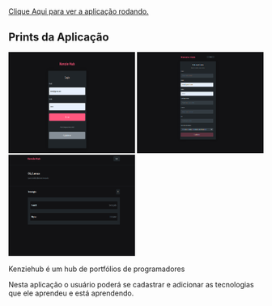 # <a href="https://react-entrega-s2-kenzie-hub-lorenzomarques.vercel.app/" target="_blank" rel="noopener noreferrer" font-size="14px">
<p>
Clique Aqui para ver a aplicação rodando.

</p>
</a>


<h2>Prints da Aplicação</h2>
<div display="flex">
<img src="/ImagesReadMe/3.png" width=250 height=200/>
<img src="/ImagesReadMe/2.png" width=250 height=200/>
<img src="/ImagesReadMe/1.png" width=250 height=200/>
</div>
<p>
Kenziehub é um hub de portfólios de programadores

Nesta aplicação o usuário poderá se cadastrar e adicionar as tecnologias que ele aprendeu e está aprendendo.

</p>
